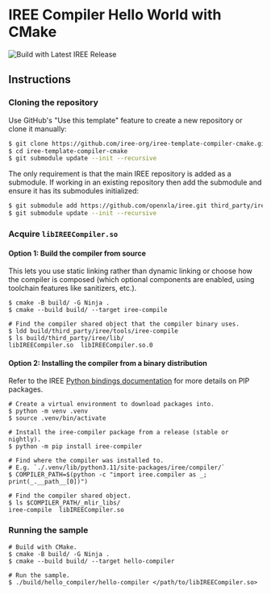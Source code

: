 # IREE Compiler Hello World with CMake

![Build with Latest IREE Release](https://github.com/iree-org/iree-template-compiler-cmake/workflows/IREE%20Compiler%20Template/badge.svg)

## Instructions

### Cloning the repository

Use GitHub's "Use this template" feature to create a new repository or clone it
manually:

```sh
$ git clone https://github.com/iree-org/iree-template-compiler-cmake.git
$ cd iree-template-compiler-cmake
$ git submodule update --init --recursive
```

The only requirement is that the main IREE repository is added as a submodule.
If working in an existing repository then add the submodule and ensure it has
its submodules initialized:

```sh
$ git submodule add https://github.com/openxla/iree.git third_party/iree/
$ git submodule update --init --recursive
```

### Acquire `libIREECompiler.so`

#### Option 1: Build the compiler from source

This lets you use static linking rather than dynamic linking or choose how the
compiler is composed (which optional components are enabled, using toolchain
features like sanitizers, etc.).

```shell
$ cmake -B build/ -G Ninja .
$ cmake --build build/ --target iree-compile

# Find the compiler shared object that the compiler binary uses.
$ ldd build/third_party/iree/tools/iree-compile
$ ls build/third_party/iree/lib/
libIREECompiler.so  libIREECompiler.so.0
```

#### Option 2: Installing the compiler from a binary distribution

Refer to the IREE
[Python bindings documentation](https://openxla.github.io/iree/reference/bindings/python/)
for more details on PIP packages.

```shell
# Create a virtual environment to download packages into.
$ python -m venv .venv
$ source .venv/bin/activate

# Install the iree-compiler package from a release (stable or nightly).
$ python -m pip install iree-compiler

# Find where the compiler was installed to.
# E.g. `./.venv/lib/python3.11/site-packages/iree/compiler/`
$ COMPILER_PATH=$(python -c "import iree.compiler as _; print(_.__path__[0])")

# Find the compiler shared object.
$ ls $COMPILER_PATH/_mlir_libs/
iree-compile  libIREECompiler.so
```

### Running the sample

```shell
# Build with CMake.
$ cmake -B build/ -G Ninja .
$ cmake --build build/ --target hello-compiler

# Run the sample.
$ ./build/hello_compiler/hello-compiler </path/to/libIREECompiler.so>
```
